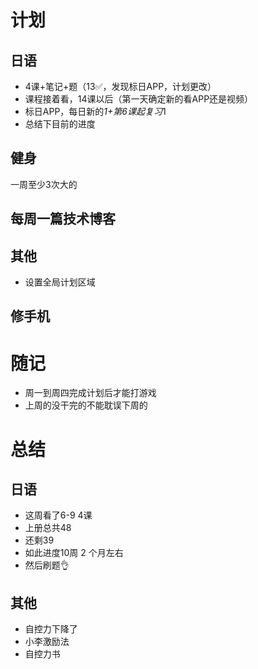 # 计划
## 日语
- 4课+笔记+题（13✅，发现标日APP，计划更改）
- 课程接着看，14课以后（第一天确定新的看APP还是视频）
- 标日APP，每日新的*1+第6课起复习*1
- 总结下目前的进度
## 健身
一周至少3次大的
## 每周一篇技术博客
## 其他
- 设置全局计划区域
## 修手机
# 随记
- 周一到周四完成计划后才能打游戏
- 上周的没干完的不能耽误下周的
# 总结
## 日语
- 这周看了6-9 4课
- 上册总共48
- 还剩39
- 如此进度10周 2 个月左右
- 然后刷题👌
## 其他
- 自控力下降了
- 小李激励法
- 自控力书